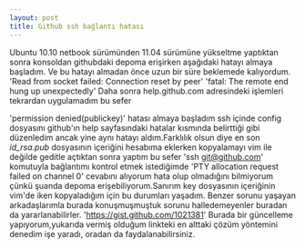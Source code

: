 ```yaml
---
layout: post
title: Github ssh bağlantı hatası
---
```

Ubuntu 10.10 netbook sürümünden 11.04 sürümüne yükseltme yaptıktan sonra konsoldan githubdaki depoma erişirken aşağıdaki hatayı almaya başladım. Ve bu hatayı almadan önce uzun bir süre beklemede kalıyordum.
 'Read from socket failed: Connection reset by peer'
 'fatal: The remote end hung up unexpectedly'
 Daha sonra help.github.com adresindeki işlemleri tekrardan uygulamadım bu sefer 

 'permission denied(publickey)' hatası almaya başladım ssh içinde config dosyasını github'ın help sayfasındaki hatalar kısmında belirttiği gibi düzenledim ancak yine aynı hatayı aldım.Farklılık olsun diye en son *id_rsa.pub* dosyasının içeriğini hesabıma eklerken kopyalamayı vim ile değilde geditle açtıktan sonra yaptım bu sefer 'ssh git@github.com' komutuyla bağlantımı kontrol etmek istediğimde 'PTY allocation request failed on channel 0' cevabını alıyorum hata olup olmadığını bilmiyorum çünkü şuanda depoma erişebiliyorum.Sanırım key dosyasının içeriğinin vim'de iken kopyaladığım için bu durumları yaşadım.
  Benzer sorunu yaşayan arkadaşlarımla burada konuşmuşmuştuk sorunu halledemeyenler buradan da yararlanabilirler.
 'https://gist.github.com/1021381' 
 Burada bir güncelleme yapıyorum,yukarıda vermiş olduğum linkteki en alttaki çözüm yöntemini denedim işe yaradı, oradan da faydalanabilirsiniz.

